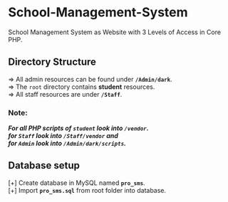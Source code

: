# School-Management-System
School Management System as Website with 3 Levels of Access in Core PHP.

## Directory Structure
=> All admin resources can be found under <code><b>/Admin/dark</b></code>.<br/>
=> The <code>root</code> directory contains <b>student</b> resources.<br/>
=> All staff resources are under <code><b>/Staff</b></code>.<br/>

### Note:
<b><i>
  For all PHP scripts of <code>student</code> look into <code>/vendor</code>. <br/>
  for <code>Staff</code> look into <code>/Staff/vendor</code> and <br/>
  for <code>Admin</code> look into <code>/Admin/dark/scripts</code>.
</i></b>

## Database setup

[+] Create database in MySQL named <code><b>pro_sms</b></code>. <br/>
[+] Import <code><b>pro_sms.sql</b></code> from root folder into database.

